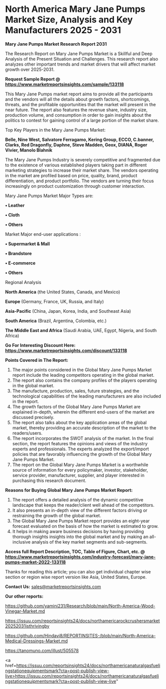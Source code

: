 # North America Mary Jane Pumps Market Size, Analysis and Key Manufacturers 2025 - 2031

<strong>Mary Jane Pumps Market Research Report 2031</strong>

The Research Report on Mary Jane Pumps Market is a Skillful and Deep Analysis of the Present Situation and Challenges. This research report also analyzes other important trends and market drivers that will affect market growth over 2025-2031.

<strong>Request Sample Report @ <a href=https://www.marketreportsinsights.com/sample/133118>https://www.marketreportsinsights.com/sample/133118</a></strong>

This Mary Jane Pumps market report aims to provide all the participants and the vendors will all the details about growth factors, shortcomings, threats, and the profitable opportunities that the market will present in the near future. The report also features the revenue share, industry size, production volume, and consumption in order to gain insights about the politics to contest for gaining control of a large portion of the market share.

Top Key Players in the Mary Jane Pumps Market:

<strong>Belle, Nine West, Salvatore Ferragamo, Kering Group, ECCO, C.banner, Clarks, Red Dragonfly, Daphne, Steve Madden, Geox, DIANA, Roger Vivier, Manolo Blahnik</strong>

The Mary Jane Pumps Industry is severely competitive and fragmented due to the existence of various established players taking part in different marketing strategies to increase their market share. The vendors operating in the market are profiled based on price, quality, brand, product differentiation, and product portfolio. The vendors are turning their focus increasingly on product customization through customer interaction.

Mary Jane Pumps Market Major Types are:

<strong>• Leather

• Cloth

• Others</strong>

Market Major end-user applications :

<strong>• Supermarket & Mall

• Brandstore

• E-commerce

• Others</strong>

Regional Analysis

</u><strong><b>North America</b></strong> (the United States, Canada, and Mexico)

<strong><b>Europe </b></strong>(Germany, France, UK, Russia, and Italy)

<strong><b>Asia-Pacific</b></strong> (China, Japan, Korea, India, and Southeast Asia)

<strong><b>South America</b></strong> (Brazil, Argentina, Colombia, etc.)

<strong><b>The Middle East and Africa</b></strong> (Saudi Arabia, UAE, Egypt, Nigeria, and South Africa)

<strong>Go For Interesting Discount Here: <a href=https://www.marketreportsinsights.com/discount/133118>https://www.marketreportsinsights.com/discount/133118</a></strong>

<strong>Points Covered in The Report:</strong>
<ol>
  <li>The major points considered in the Global Mary Jane Pumps Market report include the leading competitors operating in the global market.</li>
  <li>The report also contains the company profiles of the players operating in the global market.</li>
  <li>The manufacture, production, sales, future strategies, and the technological capabilities of the leading manufacturers are also included in the report.</li>
  <li>The growth factors of the Global Mary Jane Pumps Market are explained in-depth, wherein the different end-users of the market are discussed precisely.</li>
  <li>The report also talks about the key application areas of the global market, thereby providing an accurate description of the market to the readers/users.</li>
  <li>The report incorporates the SWOT analysis of the market. In the final section, the report features the opinions and views of the industry experts and professionals. The experts analyzed the export/import policies that are favorably influencing the growth of the Global Mary Jane Pumps Market.</li>
  <li>The report on the Global Mary Jane Pumps Market is a worthwhile source of information for every policymaker, investor, stakeholder, service provider, manufacturer, supplier, and player interested in purchasing this research document.</li>
</ol>
<strong>Reasons for Buying Global Mary Jane Pumps Market Report:</strong>

<ol>
  <li>The report offers a detailed analysis of the dynamic competitive landscape that keeps the reader/client well ahead of the competitors.</li>
  <li>It also presents an in-depth view of the different factors driving or restraining the growth of the global market.</li>
  <li>The Global Mary Jane Pumps Market report provides an eight-year forecast evaluated on the basis of how the market is estimated to grow.</li>
  <li>It helps in making aware business decisions by having providing thorough insights insights into the global market and by making an all-inclusive analysis of the key market segments and sub-segments.</li>
</ol>
<strong>Access full Report Description, TOC, Table of Figure, Chart, etc. @ <a href=https://www.marketreportsinsights.com/industry-forecast/mary-jane-pumps-market-2022-133118>https://www.marketreportsinsights.com/industry-forecast/mary-jane-pumps-market-2022-133118</a></strong>


Thanks for reading this article; you can also get individual chapter wise section or region wise report version like Asia, United States, Europe.

<strong>Contact Us:</strong>
sales@marketreportsinsights.com

<strong>Our other reports:</strong>

<a href=https://github.com/yamini231/Research/blob/main/North-America-Wood-Vinegar-Market.md>https://github.com/yamini231/Research/blob/main/North-America-Wood-Vinegar-Market.md</a>

<a href=https://issuu.com/reportsinsights24/docs/northamericarockcrushersmarket20252031isthrivingby>https://issuu.com/reportsinsights24/docs/northamericarockcrushersmarket20252031isthrivingby</a>

<a href=https://github.com/Hindavi8/REPORTINSITES-/blob/main/North-America-Medical-Dressings-Market.md>https://github.com/Hindavi8/REPORTINSITES-/blob/main/North-America-Medical-Dressings-Market.md</a>

<a href=https://tanomuno.com/illust/505578>https://tanomuno.com/illust/505578</a>

<a href=https://issuu.com/reportsinsights24/docs/northamericanaturalgasfuelingstationequipmentsmark?cta=post-publish-view-live>https://issuu.com/reportsinsights24/docs/northamericanaturalgasfuelingstationequipmentsmark?cta=post-publish-view-live</a>"
